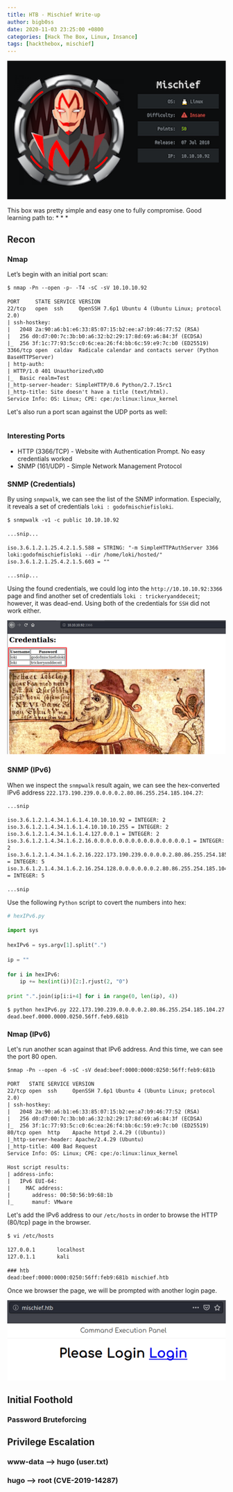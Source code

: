```yaml
---
title: HTB - Mischief Write-up
author: bigb0ss
date: 2020-11-03 23:25:00 +0800
categories: [Hack The Box, Linux, Insance]
tags: [hackthebox, mischief]
---
```


![image](/assets/img/post/htb/mischief/01_infocard.png)



This box was pretty simple and easy one to fully compromise. Good learning path to:
* 
* 
* 

## Recon

### Nmap

Let’s begin with an initial port scan:

```console
$ nmap -Pn --open -p- -T4 -sC -sV 10.10.10.92

PORT     STATE SERVICE VERSION
22/tcp   open  ssh     OpenSSH 7.6p1 Ubuntu 4 (Ubuntu Linux; protocol 2.0)
| ssh-hostkey: 
|   2048 2a:90:a6:b1:e6:33:85:07:15:b2:ee:a7:b9:46:77:52 (RSA)
|   256 d0:d7:00:7c:3b:b0:a6:32:b2:29:17:8d:69:a6:84:3f (ECDSA)
|_  256 3f:1c:77:93:5c:c0:6c:ea:26:f4:bb:6c:59:e9:7c:b0 (ED25519)
3366/tcp open  caldav  Radicale calendar and contacts server (Python BaseHTTPServer)
| http-auth: 
| HTTP/1.0 401 Unauthorized\x0D
|_  Basic realm=Test
|_http-server-header: SimpleHTTP/0.6 Python/2.7.15rc1
|_http-title: Site doesn't have a title (text/html).
Service Info: OS: Linux; CPE: cpe:/o:linux:linux_kernel
```

Let's also run a port scan against the UDP ports as well:

```console

```

### Interesting Ports

* HTTP (3366/TCP) - Website with Authentication Prompt. No easy credentials worked
* SNMP (161/UDP) - Simple Network Management Protocol

### SNMP (Credentials)

By using `snmpwalk`, we can see the list of the SNMP information. Especially, it reveals a set of credentials `loki : godofmischiefisloki`. 

```console
$ snmpwalk -v1 -c public 10.10.10.92

...snip...

iso.3.6.1.2.1.25.4.2.1.5.588 = STRING: "-m SimpleHTTPAuthServer 3366 loki:godofmischiefisloki --dir /home/loki/hosted/"
iso.3.6.1.2.1.25.4.2.1.5.603 = ""

...snip...
```

Using the found credentials, we could log into the `http://10.10.10.92:3366` page and find another set of credentials `loki : trickeryanddeceit`; however, it was dead-end. Using both of the credentials for `SSH` did not work either.

![image](/assets/img/post/htb/mischief/02_cred.png)

### SNMP (IPv6)

When we inspect the `snmpwalk` result again, we can see the hex-converted IPv6 address `222.173.190.239.0.0.0.0.2.80.86.255.254.185.104.27`:

```console
...snip

iso.3.6.1.2.1.4.34.1.6.1.4.10.10.10.92 = INTEGER: 2
iso.3.6.1.2.1.4.34.1.6.1.4.10.10.10.255 = INTEGER: 2
iso.3.6.1.2.1.4.34.1.6.1.4.127.0.0.1 = INTEGER: 2
iso.3.6.1.2.1.4.34.1.6.2.16.0.0.0.0.0.0.0.0.0.0.0.0.0.0.0.1 = INTEGER: 2
iso.3.6.1.2.1.4.34.1.6.2.16.222.173.190.239.0.0.0.0.2.80.86.255.254.185.104.27 = INTEGER: 5
iso.3.6.1.2.1.4.34.1.6.2.16.254.128.0.0.0.0.0.0.2.80.86.255.254.185.104.27 = INTEGER: 5

...snip
```

Use the following `Python` script to covert the numbers into hex:

```python
# hexIPv6.py

import sys

hexIPv6 = sys.argv[1].split(".")

ip = ""

for i in hexIPv6:
    ip += hex(int(i))[2:].rjust(2, "0")

print ".".join(ip[i:i+4] for i in range(0, len(ip), 4))
```

```console
$ python hexIPv6.py 222.173.190.239.0.0.0.0.2.80.86.255.254.185.104.27
dead.beef.0000.0000.0250.56ff.feb9.681b
```

### Nmap (IPv6)

Let's run another scan against that IPv6 address. And this time, we can see the port 80 open.

```console
$nmap -Pn --open -6 -sC -sV dead:beef:0000:0000:0250:56ff:feb9:681b

PORT   STATE SERVICE VERSION
22/tcp open  ssh     OpenSSH 7.6p1 Ubuntu 4 (Ubuntu Linux; protocol 2.0)
| ssh-hostkey: 
|   2048 2a:90:a6:b1:e6:33:85:07:15:b2:ee:a7:b9:46:77:52 (RSA)
|   256 d0:d7:00:7c:3b:b0:a6:32:b2:29:17:8d:69:a6:84:3f (ECDSA)
|_  256 3f:1c:77:93:5c:c0:6c:ea:26:f4:bb:6c:59:e9:7c:b0 (ED25519)
80/tcp open  http    Apache httpd 2.4.29 ((Ubuntu))
|_http-server-header: Apache/2.4.29 (Ubuntu)
|_http-title: 400 Bad Request
Service Info: OS: Linux; CPE: cpe:/o:linux:linux_kernel

Host script results:
| address-info: 
|   IPv6 EUI-64: 
|     MAC address: 
|       address: 00:50:56:b9:68:1b
|_      manuf: VMware
```

Let's add the IPv6 address to our `/etc/hosts` in order to browse the HTTP (80/tcp) page in the browser.

```console
$ vi /etc/hosts

127.0.0.1       localhost
127.0.1.1       kali

### htb
dead:beef:0000:0000:0250:56ff:feb9:681b mischief.htb
```

Once we browser the page, we will be prompted with another login page.

![image](/assets/img/post/htb/mischief/03_login.png)









## Initial Foothold

### Password Bruteforcing


## Privilege Escalation

### www-data --> hugo (user.txt)


### hugo --> root (CVE-2019-14287)

